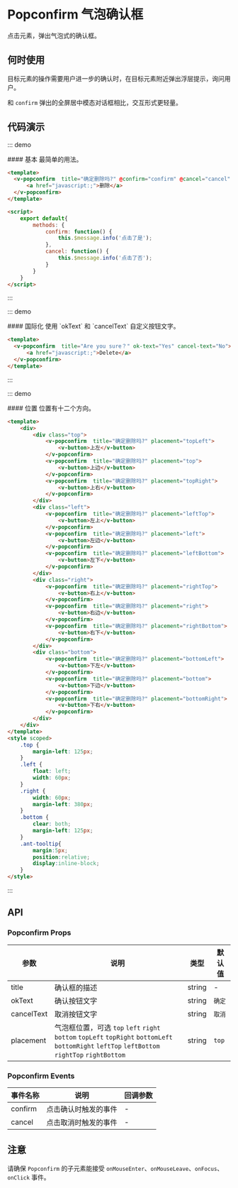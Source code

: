 <style scoped>
    .top {
        margin-left: 125px;
    }
    .left {
        float: left;
        width: 60px;
    }
    .right {
        width: 60px; 
        margin-left: 380px;
    }
    .bottom {
        clear: both;
        margin-left: 125px;
    }
    .ant-tooltip{
        margin:5px;
        position:relative;
        display:inline-block;
    }
</style>
<script>
    export default {
        methods: {
            confirm: function() {
                this.$message.info('点击了是');
            },
            cancel: function() {
                this.$message.info('点击了否');
            }
        }
    }
</script>

# Popconfirm 气泡确认框

点击元素，弹出气泡式的确认框。

## 何时使用

目标元素的操作需要用户进一步的确认时，在目标元素附近弹出浮层提示，询问用户。

和 `confirm` 弹出的全屏居中模态对话框相比，交互形式更轻量。

## 代码演示

::: demo
<summary>
  #### 基本
  最简单的用法。
</summary>

```html
<template>
  <v-popconfirm  title="确定删除吗?" @confirm="confirm" @cancel="cancel">
      <a href="javascript:;">删除</a>
  </v-popconfirm>
</template>

<script>
    export default{
        methods: {
            confirm: function() {
                this.$message.info('点击了是');
            },
            cancel: function() {
                this.$message.info('点击了否');
            }
        }
    }
</script>
```
:::

::: demo
<summary>
  #### 国际化
  使用 `okText` 和 `cancelText` 自定义按钮文字。
</summary>

```html
<template>
  <v-popconfirm  title="Are you sure？" ok-text="Yes" cancel-text="No">
      <a href="javascript:;">Delete</a>
  </v-popconfirm>
</template>
```
:::

::: demo
<summary>
  #### 位置
  位置有十二个方向。
   <!--
  如需箭头指向目标元素中心，可以设置 `arrowPointAtCenter`。
  -->
</summary>

```html
<template>
    <div>
        <div class="top">
            <v-popconfirm  title="确定删除吗?" placement="topLeft">
                <v-button>上左</v-button>
            </v-popconfirm>
            <v-popconfirm  title="确定删除吗?" placement="top">
                <v-button>上边</v-button>
            </v-popconfirm>
            <v-popconfirm  title="确定删除吗?" placement="topRight">
                <v-button>上右</v-button>
            </v-popconfirm>
        </div>
        <div class="left">
            <v-popconfirm  title="确定删除吗?" placement="leftTop">
                <v-button>左上</v-button>
            </v-popconfirm>
            <v-popconfirm  title="确定删除吗?" placement="left">
                <v-button>左边</v-button>
            </v-popconfirm>
            <v-popconfirm  title="确定删除吗?" placement="leftBottom">
                <v-button>左下</v-button>
            </v-popconfirm>
        </div>
        <div class="right">
            <v-popconfirm  title="确定删除吗?" placement="rightTop">
                <v-button>右上</v-button>
            </v-popconfirm>
            <v-popconfirm  title="确定删除吗?" placement="right">
                <v-button>右边</v-button>
            </v-popconfirm>
            <v-popconfirm  title="确定删除吗?" placement="rightBottom">
                <v-button>右下</v-button>
            </v-popconfirm>
        </div>
        <div class="bottom">
            <v-popconfirm  title="确定删除吗?" placement="bottomLeft">
                <v-button>下左</v-button>
            </v-popconfirm>
            <v-popconfirm  title="确定删除吗?" placement="bottom">
                <v-button>下边</v-button>
            </v-popconfirm>
            <v-popconfirm  title="确定删除吗?" placement="bottomRight">
                <v-button>下右</v-button>
            </v-popconfirm>
        </div>
    </div>
</template>
<style scoped>
    .top {
        margin-left: 125px;
    }
    .left {
        float: left;
        width: 60px;
    }
    .right {
        width: 60px; 
        margin-left: 380px;
    }
    .bottom {
        clear: both;
        margin-left: 125px;
    }
    .ant-tooltip{
        margin:5px;
        position:relative;
        display:inline-block;
    }
</style>
```
:::

## API

### Popconfirm Props

| 参数      | 说明                                     | 类型          | 默认值 |
|-----------|-----------------------------------------|---------------|--------|
| title     | 确认框的描述                              | string        | -     |
| okText    | 确认按钮文字                              | string        | `确定`   |
| cancelText| 取消按钮文字                              | string        | `取消`   |
| placement | 气泡框位置，可选 `top` `left` `right` `bottom` `topLeft` `topRight` `bottomLeft` `bottomRight` `leftTop` `leftBottom` `rightTop` `rightBottom` | string     | `top`    |

### Popconfirm Events
| 事件名称 | 说明 | 回调参数 |
|---------- |-------- |---------- |
| confirm | 点击确认时触发的事件 | - |
| cancel | 点击取消时触发的事件 | - |

## 注意

请确保 `Popconfirm` 的子元素能接受 `onMouseEnter`、`onMouseLeave`、`onFocus`、`onClick` 事件。
